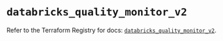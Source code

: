 # `databricks_quality_monitor_v2`

Refer to the Terraform Registry for docs: [`databricks_quality_monitor_v2`](https://registry.terraform.io/providers/databricks/databricks/1.93.0/docs/resources/quality_monitor_v2).
